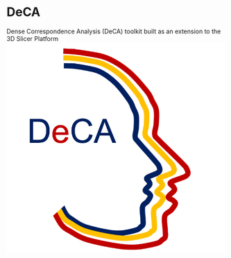 # DeCA
Dense Correspondence Analysis (DeCA) toolkit built as an extension to the 3D Slicer Platform
<img src="DeCA.png" alt="DECA logo">
